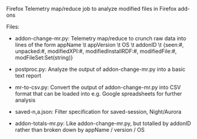 Firefox Telemetry map/reduce job to analyze modified files in Firefox add-ons

Files:

 - addon-change-mr.py: Telemetry map/reduce to crunch raw data into lines of the form
     appName \t appVersion \t OS \t addonID \t {seen:#, unpacked:#, modifiedXPI:#, modifiedInstallRDF:#, modifiedFile:#, modFileSet:Set(string)}

 - postproc.py: Analyze the output of addon-change-mr.py into a basic text report
 - mr-to-csv.py: Convert the output of addon-change-mr.py into CSV format that can be loaded into
     e.g. Google spreadsheets for further analysis
 - saved-n,a.json: Filter specification for saved-session, Night/Aurora
 - addon-totals-mr.py: Like addon-change-mr.py, but totalled by addonID rather than broken down by appName / version / OS
